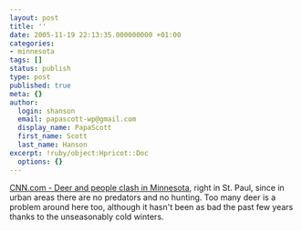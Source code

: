 ```yaml
---
layout: post
title: ''
date: 2005-11-19 22:13:35.000000000 +01:00
categories:
- minnesota
tags: []
status: publish
type: post
published: true
meta: {}
author:
  login: shanson
  email: papascott-wp@gmail.com
  display_name: PapaScott
  first_name: Scott
  last_name: Hanson
excerpt: !ruby/object:Hpricot::Doc
  options: {}
---
```

<p><a href="http://www.cnn.com/2005/TECH/science/11/18/urban.deer.ap/index.html">CNN.com - Deer and people clash in Minnesota</a>, right in St. Paul, since in urban areas there are no predators and no hunting. Too many deer is a problem around here too, although it hasn't been as bad the past few years thanks to the unseasonably cold winters.</p>
